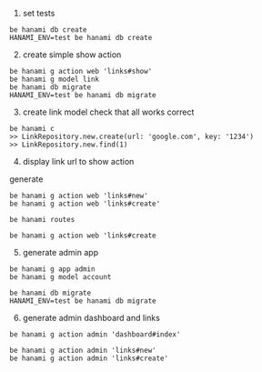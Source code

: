 1. set tests
```
be hanami db create
HANAMI_ENV=test be hanami db create
```

2. create simple show action
```
be hanami g action web 'links#show'
be hanami g model link
be hanami db migrate
HANAMI_ENV=test be hanami db migrate
```

3. create link model
check that all works correct
```
be hanami c
>> LinkRepository.new.create(url: 'google.com', key: '1234')
>> LinkRepository.new.find(1)
```

4. display link url to show action

generate
```
be hanami g action web 'links#new'
be hanami g action web 'links#create'
```

```
be hanami routes
```

```
be hanami g action web 'links#create
```

5. generate admin app

```
be hanami g app admin
be hanami g model account

be hanami db migrate
HANAMI_ENV=test be hanami db migrate
```

6. generate admin dashboard and links

```
be hanami g action admin 'dashboard#index'

be hanami g action admin 'links#new'
be hanami g action admin 'links#create'
```
